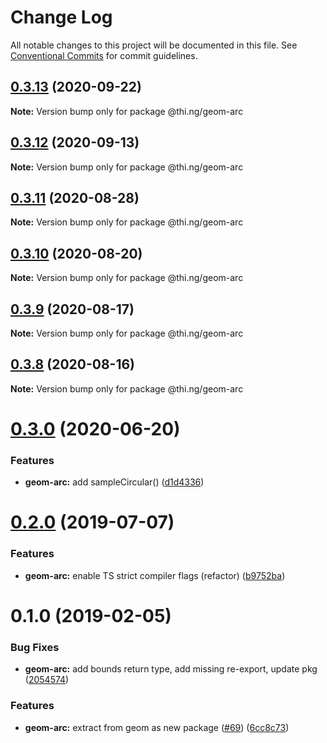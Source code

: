 # Change Log

All notable changes to this project will be documented in this file.
See [Conventional Commits](https://conventionalcommits.org) for commit guidelines.

## [0.3.13](https://github.com/thi-ng/umbrella/compare/@thi.ng/geom-arc@0.3.12...@thi.ng/geom-arc@0.3.13) (2020-09-22)

**Note:** Version bump only for package @thi.ng/geom-arc





## [0.3.12](https://github.com/thi-ng/umbrella/compare/@thi.ng/geom-arc@0.3.11...@thi.ng/geom-arc@0.3.12) (2020-09-13)

**Note:** Version bump only for package @thi.ng/geom-arc





## [0.3.11](https://github.com/thi-ng/umbrella/compare/@thi.ng/geom-arc@0.3.10...@thi.ng/geom-arc@0.3.11) (2020-08-28)

**Note:** Version bump only for package @thi.ng/geom-arc





## [0.3.10](https://github.com/thi-ng/umbrella/compare/@thi.ng/geom-arc@0.3.9...@thi.ng/geom-arc@0.3.10) (2020-08-20)

**Note:** Version bump only for package @thi.ng/geom-arc





## [0.3.9](https://github.com/thi-ng/umbrella/compare/@thi.ng/geom-arc@0.3.8...@thi.ng/geom-arc@0.3.9) (2020-08-17)

**Note:** Version bump only for package @thi.ng/geom-arc





## [0.3.8](https://github.com/thi-ng/umbrella/compare/@thi.ng/geom-arc@0.3.7...@thi.ng/geom-arc@0.3.8) (2020-08-16)

**Note:** Version bump only for package @thi.ng/geom-arc





# [0.3.0](https://github.com/thi-ng/umbrella/compare/@thi.ng/geom-arc@0.2.32...@thi.ng/geom-arc@0.3.0) (2020-06-20)


### Features

* **geom-arc:** add sampleCircular() ([d1d4336](https://github.com/thi-ng/umbrella/commit/d1d4336b1ca331e4d367e0fad8e815ad2e669985))





# [0.2.0](https://github.com/thi-ng/umbrella/compare/@thi.ng/geom-arc@0.1.17...@thi.ng/geom-arc@0.2.0) (2019-07-07)

### Features

* **geom-arc:** enable TS strict compiler flags (refactor) ([b9752ba](https://github.com/thi-ng/umbrella/commit/b9752ba))

# 0.1.0 (2019-02-05)

### Bug Fixes

* **geom-arc:** add bounds return type, add missing re-export, update pkg ([2054574](https://github.com/thi-ng/umbrella/commit/2054574))

### Features

* **geom-arc:** extract from geom as new package ([#69](https://github.com/thi-ng/umbrella/issues/69)) ([6cc8c73](https://github.com/thi-ng/umbrella/commit/6cc8c73))
